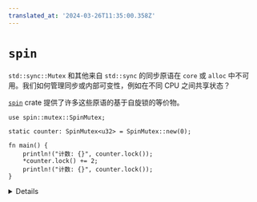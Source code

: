 ```yaml
---
translated_at: '2024-03-26T11:35:00.358Z'
---
```


# `spin`

`std::sync::Mutex` 和其他来自 `std::sync` 的同步原语在 `core` 或 `alloc` 中不可用。我们如何管理同步或内部可变性，例如在不同 CPU 之间共享状态？

[`spin`][1] crate 提供了许多这些原语的基于自旋锁的等价物。

<!-- mdbook-xgettext: skip -->

```rust,editable,compile_fail
use spin::mutex::SpinMutex;

static counter: SpinMutex<u32> = SpinMutex::new(0);

fn main() {
    println!("计数: {}", counter.lock());
    *counter.lock() += 2;
    println!("计数: {}", counter.lock());
}
```

<details>

- 如果您在中断处理程序中加锁，请小心避免死锁。
- `spin` 还有一个票据锁互斥体实现；`std::sync` 中的 `RwLock`、`Barrier` 和 `Once` 的等价物；以及用于懒惰初始化的 `Lazy`。
- [`once_cell`][2] crate 也为晚期初始化提供了一些有用的类型，采用与 `spin::once::Once` 略有不同的方法。
- Rust Playground 包含了 `spin`，因此这个示例能够很好地在线运行。

</details>

[1]: https://crates.io/crates/spin
[2]: https://crates.io/crates/once_cell

